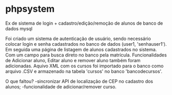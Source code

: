 # phpsystem
Ex de sistema de login + cadastro/edição/remoção de alunos de banco de dados mysql

Foi criado um sistema de autenticação de usuário, sendo necessário colocar login e senha cadastrados no banco de dados (user1, 'senhauser1').
Em seguida uma página de listagem de alunos cadastrados no sistema. Com um campo para busca direto no banco pela matrícula.
Funcionalidades de Adicionar aluno, Editar aluno e remover aluno também foram adicionadas.
Aquivo XML com os cursos foi importado para o banco como arquivo .CSV e armazenado na tabela 'cursos' no banco 'bancodecursos'.

O que faltou?
-sincronizar API de localização de CEP no cadastro dos alunos;
-funcionalidade de adicionar/remover curso.


